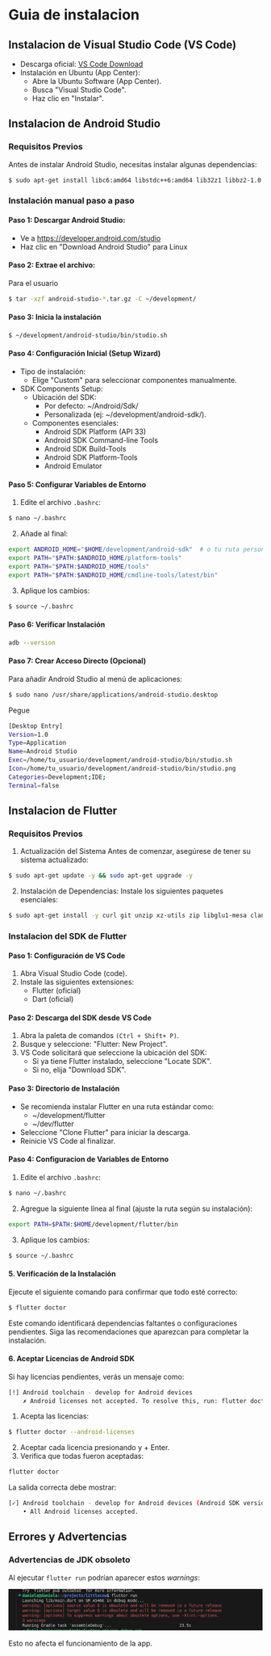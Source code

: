 # Guia de instalacion
## Instalacion de Visual Studio Code (VS Code)
- Descarga oficial: [VS Code Download ](https://code.visualstudio.com/download)
- Instalación en Ubuntu (App Center):
    - Abre la Ubuntu Software (App Center).
    - Busca "Visual Studio Code".
    - Haz clic en "Instalar".
## Instalacion de Android Studio
### Requisitos Previos
Antes de instalar Android Studio, necesitas instalar algunas dependencias:
```bash
$ sudo apt-get install libc6:amd64 libstdc++6:amd64 lib32z1 libbz2-1.0:amd64
```
### Instalación manual paso a paso
#### Paso 1: Descargar Android Studio:
- Ve a https://developer.android.com/studio
- Haz clic en "Download Android Studio" para Linux
#### Paso 2: Extrae el archivo:
Para el usuario 
```bash
$ tar -xzf android-studio-*.tar.gz -C ~/development/
```
#### Paso 3: Inicia la instalación
```bash
$ ~/development/android-studio/bin/studio.sh 
```
#### Paso 4: Configuración Inicial (Setup Wizard)
- Tipo de instalación:
    - Elige "Custom" para seleccionar componentes manualmente.
- SDK Components Setup:
    - Ubicación del SDK:
        - Por defecto: ~/Android/Sdk/
        - Personalizada (ej: ~/development/android-sdk/).
    - Componentes esenciales:
        - Android SDK Platform (API 33)  
        - Android SDK Command-line Tools  
        - Android SDK Build-Tools  
        - Android SDK Platform-Tools  
        - Android Emulator
#### Paso 5: Configurar Variables de Entorno
1. Edite el archivo `.bashrc`:
```bash
$ nano ~/.bashrc
```
2. Añade al final:
```bash
export ANDROID_HOME="$HOME/development/android-sdk"  # o tu ruta personalizada
export PATH="$PATH:$ANDROID_HOME/platform-tools"
export PATH="$PATH:$ANDROID_HOME/tools"
export PATH="$PATH:$ANDROID_HOME/cmdline-tools/latest/bin"
```
3. Aplique los cambios:
```bash
$ source ~/.bashrc
```
#### Paso 6: Verificar Instalación
```bash
adb --version  
```
#### Paso 7: Crear Acceso Directo (Opcional)
Para añadir Android Studio al menú de aplicaciones:
```bash
$ sudo nano /usr/share/applications/android-studio.desktop
```
Pegue
```bash
[Desktop Entry]
Version=1.0
Type=Application
Name=Android Studio
Exec=/home/tu_usuario/development/android-studio/bin/studio.sh
Icon=/home/tu_usuario/development/android-studio/bin/studio.png
Categories=Development;IDE;
Terminal=false
```
## Instalacion de Flutter
### Requisitos Previos
1. Actualización del Sistema
Antes de comenzar, asegúrese de tener su sistema actualizado:
```bash
$ sudo apt-get update -y && sudo apt-get upgrade -y
```
2. Instalación de Dependencias: 
Instale los siguientes paquetes esenciales:
```bash
$ sudo apt-get install -y curl git unzip xz-utils zip libglu1-mesa clang cmake ninja-build libgtk-3-dev
```
### Instalacion del SDK de Flutter
#### Paso 1: Configuración de VS Code
1. Abra Visual Studio Code (code).
2. Instale las siguientes extensiones:
    - Flutter (oficial)
    - Dart (oficial)
#### Paso 2: Descarga del SDK desde VS Code
1. Abra la paleta de comandos `(Ctrl + Shift+ P)`.
2. Busque y seleccione: "Flutter: New Project".
3. VS Code solicitará que seleccione la ubicación del SDK:
    - Si ya tiene Flutter instalado, seleccione "Locate SDK". 
    - Si no, elija "Download SDK".
#### Paso 3: Directorio de Instalación
- Se recomienda instalar Flutter en una ruta estándar como:
    - ~/development/flutter
    - ~/dev/flutter
- Seleccione "Clone Flutter" para iniciar la descarga.
- Reinicie VS Code al finalizar.
#### Paso 4: Configuracion de Variables de Entorno
1. Edite el archivo `.bashrc`:
```bash
$ nano ~/.bashrc
```
2. Agregue la siguiente línea al final (ajuste la ruta según su instalación):
```bash
export PATH=$PATH:$HOME/development/flutter/bin
```
3. Aplique los cambios:
```bash
$ source ~/.bashrc
```
#### 5. Verificación de la Instalación
Ejecute el siguiente comando para confirmar que todo esté correcto:
```bash
$ flutter doctor
```
Este comando identificará dependencias faltantes o configuraciones pendientes. Siga las recomendaciones que aparezcan para completar la instalación.
#### 6. Aceptar Licencias de Android SDK
Si hay licencias pendientes, verás un mensaje como:
```bash
[!] Android toolchain - develop for Android devices
    ✗ Android licenses not accepted. To resolve this, run: flutter doctor --android-licenses
```
1. Acepta las licencias:
```bash
$ flutter doctor --android-licenses
```
2. Aceptar cada licencia presionando y + Enter.
3. Verifica que todas fueron aceptadas:
``` bash
flutter doctor
```
La salida correcta debe mostrar:
```bash
[✓] Android toolchain - develop for Android devices (Android SDK version X.X.X)
    • All Android licenses accepted.
```
## Errores y Advertencias

### Advertencias de JDK obsoleto
Al ejecutar `flutter run` podrían aparecer estos _warnings_:

<img src="images/warning_java8.png" width="600" >

Esto no afecta el funcionamiento de la app.
